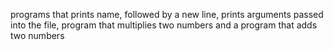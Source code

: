 programs that prints name, followed by a new line, prints arguments passed into the file, program that multiplies two numbers
and a program that adds two numbers
